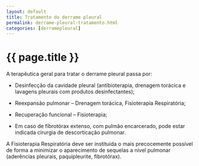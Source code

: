 ```yaml
---
layout: default
title: Tratamento do derrame pleural
permalink: derrame-pleural-tratamento.html
categories: [derramepleural]
---
```


# {{ page.title }}

A terapêutica geral para tratar o derrame pleural passa por:

* Desinfecção da cavidade pleural (antibioterapia, drenagem torácica e lavagens pleurais com produtos desinfectantes);

* Reexpansão pulmonar – Drenagem torácica, Fisioterapia Respiratória;

* Recuperação funcional – Fisioterapia;

* Em caso de fibrotórax extenso, com pulmão encarcerado, pode estar indicada cirurgia de descorticação pulmonar.

A Fisioterapia Respiratória deve ser instituída o mais precocemente possível de forma a minimizar o aparecimento de sequelas a nível pulmonar (aderências pleurais, paquipleurite, fibrotórax).
